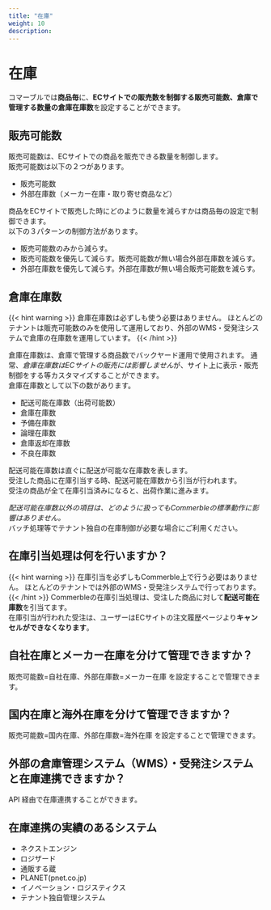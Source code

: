 ```yaml
---
title: "在庫"
weight: 10
description: 
---
```


# 在庫

コマーブルでは**商品毎**に、**ECサイトでの販売数を制御する販売可能数、倉庫で管理する数量の倉庫在庫数**を設定することができます。

## 販売可能数
販売可能数は、ECサイトでの商品を販売できる数量を制御します。  
販売可能数は以下の２つがあります。

- 販売可能数
- 外部在庫数（メーカー在庫・取り寄せ商品など）

商品をECサイトで販売した時にどのように数量を減らすかは商品毎の設定で制御できます。  
以下の３パターンの制御方法があります。

+ 販売可能数のみから減らす。
+ 販売可能数を優先して減らす。販売可能数が無い場合外部在庫数を減らす。
+ 外部在庫数を優先して減らす。外部在庫数が無い場合販売可能数を減らす。

## 倉庫在庫数
{{< hint warning >}}
倉庫在庫数は必ずしも使う必要はありません。
ほとんどのテナントは販売可能数のみを使用して運用しており、外部のWMS・受発注システムで倉庫の在庫数を運用しています。
{{< /hint >}}

倉庫在庫数は、倉庫で管理する商品数でバックヤード運用で使用されます。
通常、*倉庫在庫数はECサイトの販売には影響しません*が、サイト上に表示・販売制御をする等カスタマイズすることができます。  
倉庫在庫数として以下の数があります。

- 配送可能在庫数（出荷可能数）
- 倉庫在庫数
- 予備在庫数
- 論理在庫数
- 倉庫返却在庫数
- 不良在庫数

配送可能在庫数は直ぐに配送が可能な在庫数を表します。  
受注した商品に在庫引当する時、配送可能在庫数から引当が行われます。  
受注の商品が全て在庫引当済みになると、出荷作業に進みます。

*配送可能在庫数以外の項目は、どのように扱ってもCommerbleの標準動作に影響はありません。*  
バッチ処理等でテナント独自の在庫制御が必要な場合にご利用ください。

## 在庫引当処理は何を行いますか？
{{< hint warning >}}
在庫引当を必ずしもCommerble上で行う必要はありません。
ほとんどのテナントでは外部のWMS・受発注システムで行っております。
{{< /hint >}}
Commerbleの在庫引当処理は、受注した商品に対して**配送可能在庫数**を引当てます。  
在庫引当が行われた受注は、ユーザーはECサイトの注文履歴ページより**キャンセルができなくなります**。

## 自社在庫とメーカー在庫を分けて管理できますか？
販売可能数=自社在庫、外部在庫数=メーカー在庫 を設定することで管理できます。

## 国内在庫と海外在庫を分けて管理できますか？
販売可能数=国内在庫、外部在庫数=海外在庫 を設定することで管理できます。

## 外部の倉庫管理システム（WMS）・受発注システムと在庫連携できますか？
API 経由で在庫連携することができます。

## 在庫連携の実績のあるシステム

- ネクストエンジン
- ロジザード
- 通販する蔵
- PLANET(pnet.co.jp)
- イノベーション・ロジスティクス
- テナント独自管理システム
